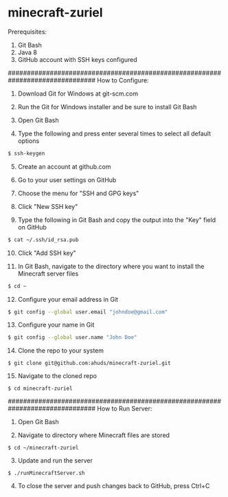 # minecraft-zuriel


Prerequisites:
1. Git Bash
2. Java 8
3. GitHub account with SSH keys configured

###############################################################################
How to Configure:

1. Download Git for Windows at git-scm.com

2. Run the Git for Windows installer and be sure to install Git Bash

3. Open Git Bash

4. Type the following and press enter several times to select all default options
```bash
$ ssh-keygen
```

5. Create an account at github.com

6. Go to your user settings on GitHub

7. Choose the menu for "SSH and GPG keys"

8. Click "New SSH key"

9. Type the following in Git Bash and copy the output into the "Key" field on GitHub
```bash
$ cat ~/.ssh/id_rsa.pub
```

10. Click "Add SSH key"

11. In Git Bash, navigate to the directory where you want to install the Minecraft server files
```bash
$ cd ~
```

12. Configure your email address in Git
```bash
$ git config --global user.email "johndoe@gmail.com"
```

13. Configure your name in Git
```bash
$ git config --global user.name "John Doe"
```

14. Clone the repo to your system
```
$ git clone git@github.com:ahuds/minecraft-zuriel.git
```

15. Navigate to the cloned repo
```
$ cd minecraft-zuriel
```

###############################################################################
How to Run Server:

1. Open Git Bash

2. Navigate to directory where Minecraft files are stored
```
$ cd ~/minecraft-zuriel
```

3. Update and run the server
```
$ ./runMinecraftServer.sh
```

4. To close the server and push changes back to GitHub, press Ctrl+C
